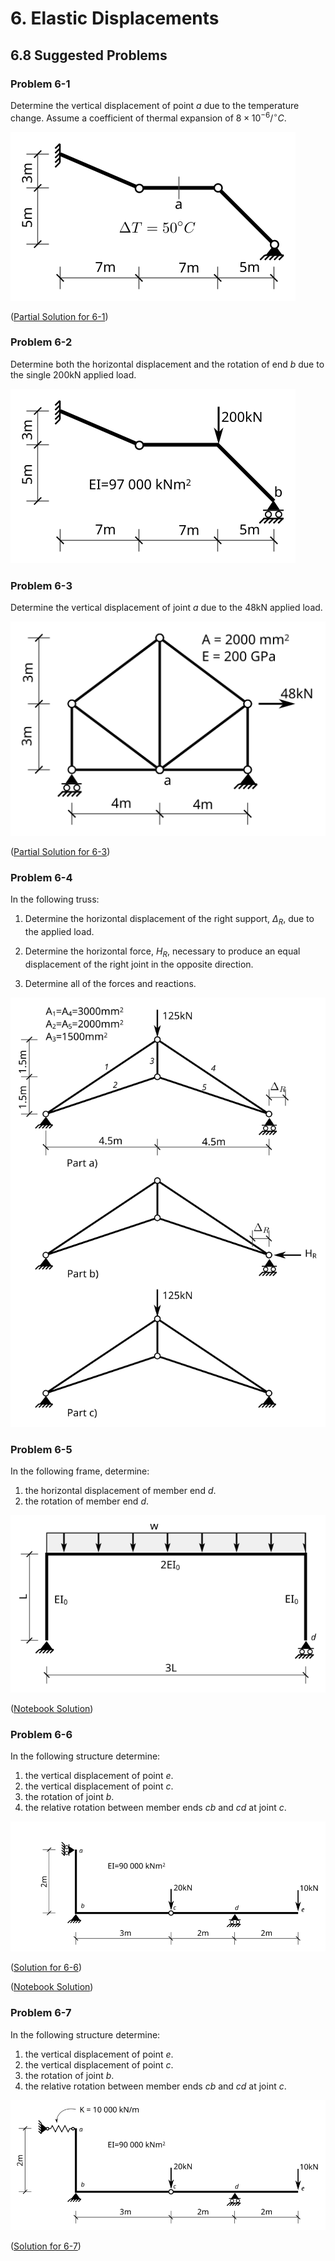 # 6. Elastic Displacements

## 6.8 Suggested Problems

### Problem 6-1

Determine the vertical displacement of point _a_ due to the temperature change.
Assume a coefficient of thermal expansion of $8\times10^{-6}/{}^{\circ}C$.

![Figure](../../../../images/virtualwork/virtualforce/problems/p1.svg)

([Partial Solution for 6-1](../../../../images/virtualwork/virtualforce/problems/p1-soln.svg))

### Problem 6-2

Determine both the horizontal displacement and the rotation of end _b_ due to the single 200kN applied load.

![Figure](../../../../images/virtualwork/virtualforce/problems/p2.svg)

### Problem 6-3

Determine the vertical displacement of joint _a_ due to the 48kN applied load.

![Figure](../../../../images/virtualwork/virtualforce/problems/p3.svg)

([Partial Solution for 6-3](../../../../images/virtualwork/virtualforce/problems/p3-soln.svg))

### Problem 6-4

In the following truss:

1. Determine the horizontal displacement of the right support, $\Delta_R$, due to the applied load.

1. Determine the horizontal force, $H_R$, necessary to produce an equal displacement of the right joint in the opposite direction.

1. Determine all of the forces and reactions.

![Figure](../../../../images/virtualwork/virtualforce/problems/p4.svg)

### Problem 6-5

In the following frame, determine:

1. the horizontal displacement of member end _d_.
1. the rotation of member end _d_.


![Figure](../../../../images/virtualwork/virtualforce/problems/p5.svg)

([Notebook Solution](../../../../notebooks/virtualwork/virtualforce/Problem-6-5))

### Problem 6-6

In the following structure determine:

1. the vertical displacement of point _e_.
1. the vertical displacement of point _c_.
1. the rotation of joint _b_.
1. the relative rotation between member ends _cb_ and _cd_ at joint _c_.

![Figure](../../../../images/virtualwork/virtualforce/problems/p6.svg)

([Solution for 6-6](../../../../images/virtualwork/virtualforce/problems/p6-soln-1.svg))

([Notebook Solution](../../../../notebooks/virtualwork/virtualforce/Problem-P6-demo))


### Problem 6-7

In the following structure determine:

1. the vertical displacement of point _e_.
1. the vertical displacement of point _c_.
1. the rotation of joint _b_.
1. the relative rotation between member ends _cb_ and _cd_ at joint _c_.

![Figure](../../../../images/virtualwork/virtualforce/problems/p7.svg)

([Solution for 6-7](../../../../images/virtualwork/virtualforce/problems/p7-soln-1.svg))
